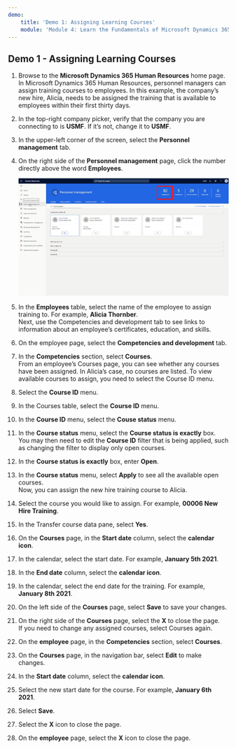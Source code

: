 ```yaml
---
demo:
    title: 'Demo 1: Assigning Learning Courses'
    module: 'Module 4: Learn the Fundamentals of Microsoft Dynamics 365 Human Resources'
---
```


## Demo 1 - Assigning Learning Courses

1. Browse to the **Microsoft Dynamics 365 Human Resources** home page.  
    In Microsoft Dynamics 365 Human Resources, personnel managers can assign training courses to employees. In this example, the company’s new hire, Alicia, needs to be assigned the training that is available to employees within their first thirty days.

1. In the top-right company picker, verify that the company you are connecting to is **USMF**. If it’s not, change it to **USMF**.

1. In the upper-left corner of the screen, select the **Personnel management** tab.

1. On the right side of the **Personnel management** page, click the number directly above the word **Employees**.

    ![A screenshot of the Personnel Management page with the employees number highlighted.](./media/assigning_learning_courses_1_employee.png)

1. In the **Employees** table, select the name of the employee to assign training to. For example, **Alicia Thornber**.  
    Next, use the Competencies and development tab to see links to information about an employee’s certificates, education, and skills.

1. On the employee page, select the **Competencies and development** tab.

1. In the **Competencies** section, select **Courses**.  
    From an employee’s Courses page, you can see whether any courses have been assigned. In Alicia’s case, no courses are listed. To view available courses to assign, you need to select the Course ID menu.

1. Select the **Course ID** menu.

1. In the Courses table, select the **Course ID** menu.

1. In the **Course ID** menu, select the **Couse status** menu.

1. In the **Course status** menu, select the **Course status is exactly** box.  
    You may then need to edit the **Course ID** filter that is being applied, such as changing the filter to display only open courses.

1. In the **Course status is exactly** box, enter **Open**.

1. In the **Course status** menu, select **Apply** to see all the available open courses.  
    Now, you can assign the new hire training course to Alicia.

1. Select the course you would like to assign. For example, **00006 New Hire Training**.

1. In the Transfer course data pane, select **Yes**.

1. On the **Courses** page, in the **Start date** column, select the **calendar icon**.

1. In the calendar, select the start date. For example, **January 5th 2021**.

1. In the **End date** column, select the **calendar icon**.

1. In the calendar, select the end date for the training. For example, **January 8th 2021**.

1. On the left side of the **Courses** page, select **Save** to save your changes.

1. On the right side of the **Courses** page, select the **X** to close the page.  
    If you need to change any assigned courses, select Courses again.

1. On the **employee** page, in the **Competencies** section, select **Courses**.

1. On the **Courses** page, in the navigation bar, select **Edit** to make changes.

1. In the **Start date** column, select the **calendar icon**.

1. Select the new start date for the course. For example, **January 6th 2021**.

1. Select **Save**.

1. Select the **X** icon to close the page.

1. On the **employee** page, select the **X** icon to close the page.

